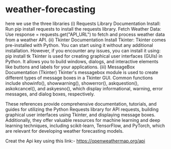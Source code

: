 # weather-forecasting 
here we use the three libraries 
(i) Requests Library Documentation
Install: Run pip install requests to install the requests library.
Fetch Weather Data: Use response = requests.get("API_URL") to fetch and process weather data from a weather API.
(ii) Tkinter Documentation
Install Tkinter: Tkinter comes pre-installed with Python. You can start using it without any additional installation. However, if you encounter any issues, you can install it using:
pip install tk
Tkinter is used for creating graphical user interfaces (GUIs) in Python. It allows you to build windows, dialogs, and interactive elements like buttons and labels for your applications.
(iii) MessageBox Documentation (Tkinter)
Tkinter's messagebox module is used to create different types of message boxes in a Tkinter GUI. Common functions include showinfo(), showwarning(), showerror(), askquestion(), askokcancel(), and askyesno(), which display informational, warning, error messages, and dialog boxes, respectively.

These references provide comprehensive documentation, tutorials, and guides for utilizing the 
Python Requests library for API requests, building graphical user interfaces using Tkinter, and 
displaying message boxes. Additionally, they offer valuable resources for machine learning and 
deep learning techniques, including scikit-learn, TensorFlow, and PyTorch, which are relevant 
for developing weather forecasting models.

Creat the Api key using this link:- https://openweathermap.org/api 
